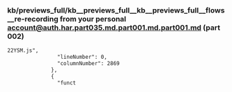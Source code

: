 ### kb/previews_full/kb__previews_full__kb__previews_full__flows__re-recording from your personal account@auth.har.part035.md.part001.md.part001.md (part 002)

```md
22YSM.js",
                "lineNumber": 0,
                "columnNumber": 2869
              },
              {
                "funct
```

```
